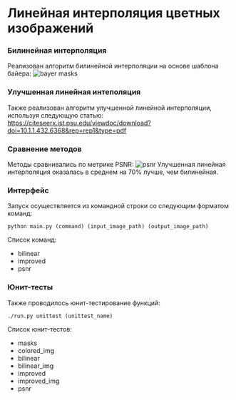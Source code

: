 # Линейная интерполяция цветных изображений


### Билинейная интерполяция
Реализован алгоритм билинейной интерполяции на основе шаблона байера:
![bayer masks](https://user-images.githubusercontent.com/76070534/143766444-cbbab5f3-3939-418e-b786-5b2a4661c81b.png)

### Улучшенная линейная интеполяция
Также реализован алгоритм улучшенной линейной интерполяции, используя следующую статью:
https://citeseerx.ist.psu.edu/viewdoc/download?doi=10.1.1.432.6368&rep=rep1&type=pdf

### Сравнение методов
Методы сравнивались по метрике PSNR:
![psnr](https://user-images.githubusercontent.com/76070534/143766445-7302e0ea-66c1-4873-ad84-2d4573be040a.png)
Улучшенная линейная интерполяция оказалась в среднем на 70% лучше, чем билинейная.

### Интерфейс
Запуск осуществляется из командной строки со следующим форматом команд:
~~~
python main.py (command) (input_image_path) (output_image_path)
~~~
Список команд:
* bilinear
* improved
* psnr

### Юнит-тесты
Также проводилось юнит-тестирование функций:
~~~
./run.py unittest (unittest_name)
~~~
Список юнит-тестов:
* masks
* colored_img
* bilinear
* bilinear_img
* improved
* improved_img
* psnr

